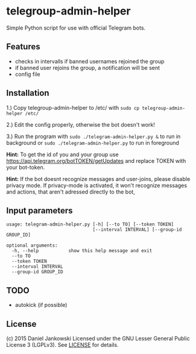 telegroup-admin-helper
=====================

Simple Python script for use with official Telegram bots.


Features
--------

- checks in intervalls if banned usernames rejoined the group
- if banned user rejoins the group, a notification will be sent
- config file


Installation
------------

1.) Copy telegroup-admin-helper to /etc/ with `sudo cp telegroup-admin-helper /etc/`

2.) Edit the config properly, otherwise the bot doesn't work!

3.) Run the program with `sudo ./telegram-admin-helper.py &` to run in background or
    `sudo ./telegram-admin-helper.py` to run in foreground


**Hint:** To get the id of you and your group use https://api.telegram.org/botTOKEN/getUpdates and replace TOKEN with your bot-token.

**Hint:** If the bot doesnt recognize messages and user-joins, please disable privacy mode. If privacy-mode is activated, it won't recognize messages and actions, that aren't adressed directly to the bot,


Input parameters
----------------

```
usage: telegram-admin-helper.py [-h] [--to TO] [--token TOKEN]
                                [--interval INTERVAL] [--group-id GROUP_ID]

optional arguments:
  -h, --help           show this help message and exit
  --to TO
  --token TOKEN
  --interval INTERVAL
  --group-id GROUP_ID

```


TODO
----

- autokick (if possible)


License
-------

(c) 2015 Daniel Jankowski
Licensed under the GNU Lesser General Public License 3 (LGPLv3). See [LICENSE](./LICENSE) for details.

